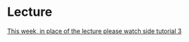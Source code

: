 # Lecture

[This week, in place of the lecture please watch side tutorial 3](../side-tutorials/3.connecting-to-a-database.md) 

